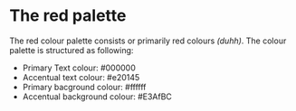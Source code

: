 # The red palette
The red colour palette consists or primarily red colours _(duhh)_.
The colour palette is structured as following:
- Primary Text colour: #000000
- Accentual text colour: #e20145
- Primary bacground colour: #ffffff
- Accentual background colour: #E3AfBC
